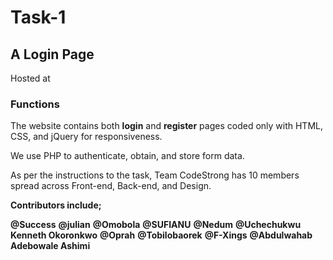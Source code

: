 # Task-1
## A Login Page

Hosted at [](www.team-coded.web.app)

### Functions

The website contains both **login** and **register** pages coded only with HTML, CSS, and jQuery for responsiveness.

We use PHP to authenticate, obtain, and store form data.

As per the instructions to the task, Team CodeStrong has 10 members spread across Front-end, Back-end, and Design.

**Contributors include;**

**@Success**
**@julian**
**@Omobola**
**@SUFIANU**
**@Nedum**
**@Uchechukwu Kenneth Okoronkwo**
**@Oprah**
**@Tobilobaorek**
**@F-Xings**
**@Abdulwahab Adebowale Ashimi**


